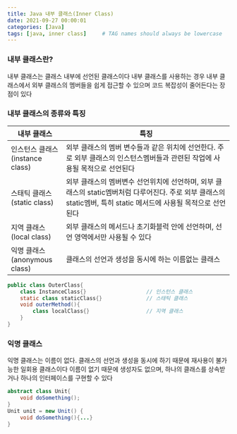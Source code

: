 ```yaml
---
title: Java 내부 클래스(Inner Class)
date: 2021-09-27 00:00:01
categories: [Java]
tags: [java, inner class]     # TAG names should always be lowercase
---
```

### 내부 클래스란?
내부 클래스는 클래스 내부에 선언된 클래스이다
내부 클래스를 사용하는 경우 내부 클래스에서 외부 클래스의 멤버들을 쉽게 접근할 수 있으며 코드 복잡성이 줄어든다는 장점이 있다


### 내부 클래스의 종류와 특징
|내부 클래스|특징|
|---|---|
|인스턴스 클래스<br>(instance class)|외부 클래스의 멤버 변수들과 같은 위치에 선언한다. 주로 외부 클래스의 인스턴스멤버들과 관련된 작업에 사용될 목적으로 선언된다|
|스태틱 클래스<br>(static class)|외부 클래스의 멤버변수 선언위치에 선언하며, 외부 클래스의 static멤버처럼 다루어진다. 주로 외부 클래스의 static멤버, 특히 static 메서드에 사용될 목적으로 선언된다|
|지역 클래스<br>(local class)|외부 클래스의 메서드나 초기화블럭 안에 선언하며, 선언 영역에서만 사용될 수 있다|
|익명 클래스<br>(anonymous class)|클래스의 선언과 생성을 동시에 하는 이름없는 클래스|

```java
public class OuterClass{
    class InstanceClass{}                   // 인스턴스 클래스
    static class staticClass{}              // 스태틱 클래스
    void outerMethod(){
        class localClass{}                  // 지역 클래스
    }
}
```

### 익명 클래스
익명 클래스는 이름이 없다. 클래스의 선언과 생성을 동시에 하기 때문에 재사용이 불가능한 일회용 클래스이다
이름이 없기 때문에 생성자도 없으며, 하나의 클래스를 상속받거나 하나의 인터페이스를 구현할 수 있다
```java
abstract class Unit{
    void doSomething();
}
Unit unit = new Unit() {
    void doSomething(){...}
}
```
